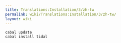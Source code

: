 ```yaml
---
title: Translations:Installation/3/zh-tw
permalink: wiki/Translations:Installation/3/zh-tw/
layout: wiki
---
```


``` shell
cabal update
cabal install tidal
```
